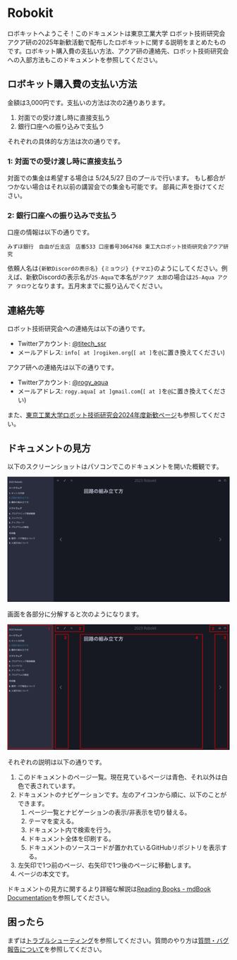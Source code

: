 # Robokit

ロボキットへようこそ！このドキュメントは東京工業大学 ロボット技術研究会 アクア研の2025年新歓活動で配布したロボキットに関する説明をまとめたものです。ロボキット購入費の支払い方法、アクア研の連絡先、ロボット技術研究会への入部方法もこのドキュメントを参照してください。

## ロボキット購入費の支払い方法

金額は3,000円です。支払いの方法は次の2通りあります。

1. 対面での受け渡し時に直接支払う
2. 銀行口座への振り込みで支払う

それぞれの具体的な方法は次の通りです。

### 1: 対面での受け渡し時に直接支払う

対面での集金は希望する場合は 5/24,5/27 日のプールで行います。
もし都合がつかない場合はそれ以前の講習会での集金も可能です。
部員に声を掛けてください。

### 2: 銀行口座への振り込みで支払う

口座の情報は以下の通りです。

```
みずほ銀行　自由が丘支店　店番533 口座番号3064768 東工大ロボット技術研究会アクア研究
```

依頼人名は`{新歓Discordの表示名} {ミョウジ} {ナマエ}`のようにしてください。例えば、新歓Discordの表示名が`25-Aqua`で本名が`アクア 太郎`の場合は`25-Aqua アクア タロウ`となります。五月末までに振り込んでください。

## 連絡先等

ロボット技術研究会への連絡先は以下の通りです。

- Twitterアカウント: [@titech_ssr](https://twitter.com/titech_ssr)
- メールアドレス: `info[ at ]rogiken.org`(`[ at ]`を`@`に置き換えてください)

アクア研への連絡先は以下の通りです。

- Twitterアカウント: [@rogy_aqua](https://twitter.com/rogy_aqua)
- メールアドレス: `rogy.aqua[ at ]gmail.com`(`[ at ]`を`@`に置き換えてください)

また、[東京工業大学ロボット技術研究会2024年度新歓ページ](https://www.rogiken.org/shinkan/2024/)も参照してください。

## ドキュメントの見方

以下のスクリーンショットはパソコンでこのドキュメントを開いた概観です。

![mdbook-page-overview](./assets/mdbook-page-overview.png)

画面を各部分に分解すると次のようになります。

![mdbook-page-overview-descr](./assets/mdbook-page-overview-descr.png)

それぞれの説明は以下の通りです。

1. このドキュメントのページ一覧。現在見ているページは青色、それ以外は白色で表されています。
2. ドキュメントのナビゲーションです。左のアイコンから順に、以下のことができます。
    1. ページ一覧とナビゲーションの表示/非表示を切り替える。
    2. テーマを変える。
    3. ドキュメント内で検索を行う。
    4. ドキュメント全体を印刷する。
    5. ドキュメントのソースコードが置かれているGitHubリポジトリを表示する。
3. 左矢印で1つ前のページ、右矢印で1つ後のページに移動します。
4. ページの本文です。

ドキュメントの見方に関するより詳細な解説は[Reading Books - mdBook Documentation](https://rust-lang.github.io/mdBook/guide/reading.html)を参照してください。

## 困ったら

まずは[トラブルシューティング](./11-troubleshooting.md)を参照してください。質問のやり方は[質問・バグ報告について](./09-contributing.md)を参照してください。
